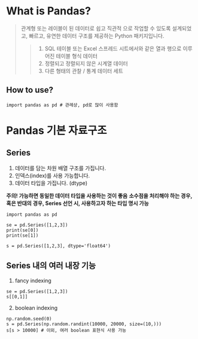 # What is Pandas?

> 관계형 또는 레이블이 된 데이터로 쉽고 직관적 으로 작업할 수 있도록 설계되었고, 빠르고, 유연한 데이터 구조를 제공하는 Python 패키지입니다.
>> 1. SQL 테이블 또는 Excel 스프레드 시트에서와 같은 열과 행으로 이루어진 테이블 형식 데이터
>> 2. 정렬되고 정렬되지 않은 시계열 데이터
>> 3. 다른 형태의 관찰 / 통계 데이터 세트

## How to use?

```
import pandas as pd # 관례상, pd로 많이 사용함
```

# Pandas 기본 자료구조

## Series

1. 데이터를 담는 차원 배열 구조를 가집니다.
2. 인덱스(index)를 사용 가능합니다.
3. 데이터 타입을 가집니다. (dtype)

**주의! 가능하면 동일한 데이터 타입을 사용하는 것이 좋음**
**소수점을 처리해야 하는 경우, 혹은 반대의 경우, Series 선언 시, 사용하고자 하는 타입 명시 가능**

```
import pandas as pd

se = pd.Series([1,2,3])
print(se[0])
print(se[1])

s = pd.Series([1,2,3], dtype='float64')
```

## Series 내의 여러 내장 기능

1. fancy indexing
```
se = pd.Series([1,2,3])
s[[0,1]]
```
2. boolean indexing
```
np.random.seed(0)
s = pd.Series(np.random.randint(10000, 20000, size=(10,)))
s[s > 10000] # 이외, 여러 boolean 표현식 사용 가능
```
